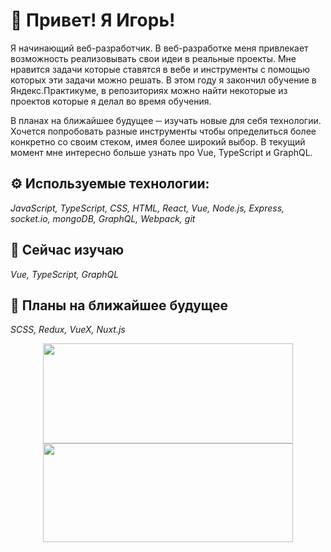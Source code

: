 # :wave: Привет! Я Игорь!

Я начинающий веб-разработчик. В веб-разработке меня привлекает возможность реализовывать свои идеи в реальные проекты. Мне нравится задачи которые ставятся в вебе и инструменты с помощью которых эти задачи можно решать. В этом году я закончил обучение в Яндекс.Практикуме, в репозиториях можно найти некоторые из проектов которые я делал во время обучения.

В планах на ближайшее будущее ─ изучать новые для себя технологии. Хочется попробовать разные инструменты чтобы определиться более конкретно со своим стеком, имея более широкий выбор. В текущий момент мне интересно больше узнать про Vue, TypeScript и GraphQL.

## :gear: Используемые технологии:

_JavaScript, TypeScript, CSS, HTML, React, Vue, Node.js, Express, socket.io, mongoDB, GraphQL, Webpack, git_

## :seedling: Сейчас изучаю

_Vue, TypeScript, GraphQL_

## :thought_balloon: Планы на ближайшее будущее 

_SCSS, Redux, VueX, Nuxt.js_

<div align="center">
  <a href="https://github.com/anuraghazra/github-readme-stats">
  <img align="center" height="160" width="400" src="https://github-readme-stats.vercel.app/api?username=igor0sipov&show_icons=true&border_color=30363d&bg_color=161B22&title_color=47d34d&text_color=47d34d&icon_color=2e611c" />
</a>
<a href="https://github.com/anuraghazra/convoychat">
  <img align="center" height="158" width="400" src="https://github-readme-stats.vercel.app/api/top-langs/?username=igor0sipov&layout=compact&border_color=30363d&bg_color=161B22&title_color=47d34d&text_color=47d34d&icon_color=2e611c&langs_count=4" />
</a>
  </div>
